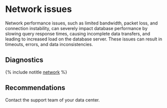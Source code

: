 # Network issues

Network performance issues, such as limited bandwidth, packet loss, and connection instability, can severely impact database performance by slowing query response times, causing incomplete data transfers, and leading to increased load on the database server. These issues can result in timeouts, errors, and data inconsistencies.

## Diagnostics

<!-- The include is added to allow partial overrides in overlays  -->
{% include notitle [network](_includes/network.md) %}

## Recommendations

Contact the support team of your data center.
